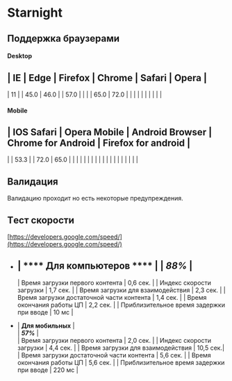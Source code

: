 # Starnight

##  Поддержка браузерами     


#### Desktop 
|   IE  |   Edge    |   Firefox |   Chrome  |  Safari   |   Opera   |   
------
| 11    |           |    45.0   |    46.0   |           |    57.0   |
|       |           |    65.0   |    72.0   |           |           |
|       |           |           |           |           |           |
    


#### Mobile 
| IOS Safari | Opera Mobile | Android Browser | Chrome for Android | Firefox for android |
------
|            |     53.3     |                 |         72.0       |          65.0       |
|            |              |                 |                    |                     |
|            |              |                 |                    |                     |
|            |              |                 |                    |                     |


##  Валидация    
Валидацию проходит но есть некоторые предупреждения.

## Tест скорости    
[https://developers.google.com/speed/](https://developers.google.com/speed/)


*   |  **** Для компьютеров ****                           |
    |   ***88%***                                          |
    -----
    | Время загрузки первого контента           | 0,6 сек. |
    | Индекс скорости загрузки                  | 1,7 сек. |
    | Время загрузки для взаимодействия         | 2,3 сек. |
    | Время загрузки достаточной части контента | 1,4 сек. |
    | Время окончания работы ЦП                 | 2,2 сек. |
    | Приблизительное время задержки при вводе  | 10 мс    |

*   |       ****Для мобильных****                          |     
    |   ***57%***                                          |     
    | Время загрузки первого контента           | 2,0 сек. |
    | Индекс скорости загрузки                  | 4,4 сек. |
    | Время загрузки для взаимодействия         | 10,5 сек.|
    | Время загрузки достаточной части контента | 5,6 сек. |
    | Время окончания работы ЦП                 | 5,6 сек. |
    | Приблизительное время задержки при вводе  | 220 мс   |


